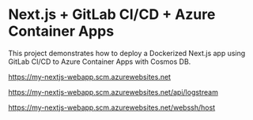 # Next.js + GitLab CI/CD + Azure Container Apps

This project demonstrates how to deploy a Dockerized Next.js app using GitLab CI/CD to Azure Container Apps with Cosmos DB.

https://my-nextjs-webapp.scm.azurewebsites.net

https://my-nextjs-webapp.scm.azurewebsites.net/api/logstream

https://my-nextjs-webapp.scm.azurewebsites.net/webssh/host